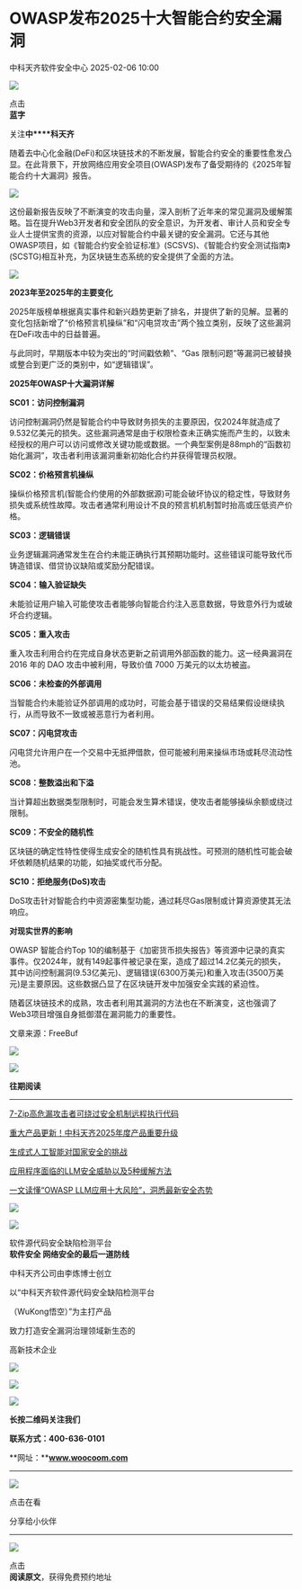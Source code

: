 #  OWASP发布2025十大智能合约安全漏洞   
 中科天齐软件安全中心   2025-02-06 10:00  
  
![](https://mmbiz.qpic.cn/mmbiz_png/Xx53Lt2eIAkBJLklNxgeSdUL0wbLYy51p00schCwC0OurOI9ZmlG7eIyYo2TQQRsOq6d1FQQKLqBlNWV4sfX4Q/640?wx_fmt=png&from=appmsg "")  
  
  
点击  
**蓝字**  
  
关注**中****科天齐**  
  
  
随着去中心化金融(DeFi)和区块链技术的不断发展，智能合约安全的重要性愈发凸显。在此背景下，开放网络应用安全项目(OWASP)发布了备受期待的《2025年智能合约十大漏洞》报告。  
  
  
![](https://mmbiz.qpic.cn/mmbiz_jpg/Xx53Lt2eIAkBJLklNxgeSdUL0wbLYy51RHjkXm3oiaJe64Cy5JKORKfRZ0VO1JUwAiblMdXqYQA6ViaPP2aBScuMw/640?wx_fmt=jpeg&from=appmsg "")  
  
  
  
这份最新报告反映了不断演变的攻击向量，深入剖析了近年来的常见漏洞及缓解策略。旨在提升Web3开发者和安全团队的安全意识，为开发者、审计人员和安全专业人士提供宝贵的资源，以应对智能合约中最关键的安全漏洞。它还与其他OWASP项目，如《智能合约安全验证标准》(SCSVS)、《智能合约安全测试指南》(SCSTG)相互补充，为区块链生态系统的安全提供了全面的方法。  
  
  
![](https://mmbiz.qpic.cn/mmbiz_jpg/Xx53Lt2eIAkBJLklNxgeSdUL0wbLYy51ibLUIRtK3BvrvhxWqSVsaYIUkcFgic2YIABk6qOPwoG03YFwXgFjiae5A/640?wx_fmt=jpeg&from=appmsg "")  
  
  
  
**2023年至2025年的主要变化**  
  
  
  
2025年版榜单根据真实事件和新兴趋势更新了排名，并提供了新的见解。显著的变化包括新增了“价格预言机操纵”和“闪电贷攻击”两个独立类别，反映了这些漏洞在DeFi攻击中的日益普遍。  
  
  
与此同时，早期版本中较为突出的“时间戳依赖”、“Gas 限制问题”等漏洞已被替换或整合到更广泛的类别中，如“逻辑错误”。  
  
  
  
**2025年OWASP十大漏洞详解**  
  
  
  
**SC01：访问控制漏洞**  
  
  
访问控制漏洞仍然是智能合约中导致财务损失的主要原因，仅2024年就造成了9.532亿美元的损失。这些漏洞通常是由于权限检查未正确实施而产生的，以致未经授权的用户可以访问或修改关键功能或数据。一个典型案例是88mph的“函数初始化漏洞”，攻击者利用该漏洞重新初始化合约并获得管理员权限。  
  
  
**SC02：价格预言机操纵**  
  
  
操纵价格预言机(智能合约使用的外部数据源)可能会破坏协议的稳定性，导致财务损失或系统性故障。攻击者通常利用设计不良的预言机机制暂时抬高或压低资产价格。  
  
  
**SC03：逻辑错误**  
  
  
业务逻辑漏洞通常发生在合约未能正确执行其预期功能时。这些错误可能导致代币铸造错误、借贷协议缺陷或奖励分配错误。  
  
  
**SC04：输入验证缺失**  
  
  
未能验证用户输入可能使攻击者能够向智能合约注入恶意数据，导致意外行为或破坏合约逻辑。  
  
  
**SC05：重入攻击**  
  
  
重入攻击利用合约在完成自身状态更新之前调用外部函数的能力。这一经典漏洞在 2016 年的 DAO 攻击中被利用，导致价值 7000 万美元的以太坊被盗。  
  
  
**SC06：未检查的外部调用**  
  
  
当智能合约未能验证外部调用的成功时，可能会基于错误的交易结果假设继续执行，从而导致不一致或被恶意行为者利用。  
  
  
**SC07：闪电贷攻击**  
  
  
闪电贷允许用户在一个交易中无抵押借款，但可能被利用来操纵市场或耗尽流动性池。  
  
  
**SC08：整数溢出和下溢**  
  
  
当计算超出数据类型限制时，可能会发生算术错误，使攻击者能够操纵余额或绕过限制。  
  
  
**SC09：不安全的随机性**  
  
  
区块链的确定性特性使得生成安全的随机性具有挑战性。可预测的随机性可能会破坏依赖随机结果的功能，如抽奖或代币分配。  
  
  
**SC10：拒绝服务(DoS)攻击**  
  
  
DoS攻击针对智能合约中资源密集型功能，通过耗尽Gas限制或计算资源使其无法响应。  
  
  
  
**对现实世界的影响**  
  
  
  
OWASP 智能合约Top 10的编制基于《加密货币损失报告》等资源中记录的真实事件。仅2024年，就有149起事件被记录在案，造成了超过14.2亿美元的损失，其中访问控制漏洞(9.53亿美元)、逻辑错误(6300万美元)和重入攻击(3500万美元)是主要原因。这些数据凸显了在区块链开发中加强安全实践的紧迫性。  
  
  
随着区块链技术的成熟，攻击者利用其漏洞的方法也在不断演变，这也强调了Web3项目增强自身抵御潜在漏洞能力的重要性。  
  
  
文章来源：FreeBuf  
  
  
![](https://mmbiz.qpic.cn/mmbiz_gif/Xx53Lt2eIAkBJLklNxgeSdUL0wbLYy51R0XKjcAibdSQr5lA2KcqkdJpYDKybiaxmTviblBBfksHqMpCAibVyqME3w/640?wx_fmt=gif&from=appmsg "")  
  
  
![](https://mmbiz.qpic.cn/mmbiz_png/Xx53Lt2eIAkBJLklNxgeSdUL0wbLYy515a8vgkkPrNfmJkyj9RAExU2x6hXJxRMzodgey3vGYFnj82rX61cNBA/640?wx_fmt=png&from=appmsg "")  
  
**往期阅读**  
  
****  
[7-Zip高危漏攻击者可绕过安全机制远程执行代码](https://mp.weixin.qq.com/s?__biz=MzU5Njc4NjM3NA==&mid=2247496213&idx=1&sn=41ff4ec3981ca43faad6cd4583c6b88a&scene=21#wechat_redirect)  
  
  
  
[重大产品更新！中科天齐2025年度产品重要升级](https://mp.weixin.qq.com/s?__biz=MzU5Njc4NjM3NA==&mid=2247496150&idx=1&sn=ba994a2df8756f457f0cdd018a461921&scene=21#wechat_redirect)  
  
  
  
[生成式人工智能对国家安全的挑战](https://mp.weixin.qq.com/s?__biz=MzU5Njc4NjM3NA==&mid=2247495994&idx=1&sn=8845a0fabf92a490fad0d1859bb86d88&scene=21#wechat_redirect)  
  
  
  
[应用程序面临的LLM安全威胁以及5种缓解方法](https://mp.weixin.qq.com/s?__biz=MzU5Njc4NjM3NA==&mid=2247495977&idx=1&sn=7f0a92b400bb36a72b61c074e2cd68c4&scene=21#wechat_redirect)  
  
  
  
[一文读懂“OWASP LLM应用十大风险”，洞悉最新安全态势](https://mp.weixin.qq.com/s?__biz=MzU5Njc4NjM3NA==&mid=2247495963&idx=1&sn=8dcceb7e83fdb7f748e3dbc5b604cbc6&scene=21#wechat_redirect)  
  
  
  
  
![](https://mmbiz.qpic.cn/mmbiz_png/Xx53Lt2eIAkBJLklNxgeSdUL0wbLYy51p00schCwC0OurOI9ZmlG7eIyYo2TQQRsOq6d1FQQKLqBlNWV4sfX4Q/640?wx_fmt=png&from=appmsg "")  
  
![](https://mmbiz.qpic.cn/mmbiz_png/Xx53Lt2eIAkBJLklNxgeSdUL0wbLYy514EUvcicSictvboKEFPkkPToPBcXy5vS7Q6p4HKJPspX0vBZESukG59Dg/640?wx_fmt=png&from=appmsg "")  
  
软件源代码安全缺陷检测平台  
**软件安全 网络安全的最后一道防线**  
  
中科天齐公司由李炼博士创立  
  
以“中科天齐软件源代码安全缺陷检测平台  
  
（WuKong悟空）”为主打产品  
  
致力打造安全漏洞治理领域新生态的  
  
高新技术企业  
  
  
![](https://mmbiz.qpic.cn/mmbiz_png/Xx53Lt2eIAkBJLklNxgeSdUL0wbLYy518ubufwSKYd9dozxN0YhfdRFMFGdxibnyIBTST8QUDSZ1MbMn2RrzvOQ/640?wx_fmt=png&from=appmsg "")  
  
![](https://mmbiz.qpic.cn/mmbiz_png/Xx53Lt2eIAkBJLklNxgeSdUL0wbLYy51ez3p8OtQPM3ULPC2Y9HoicxQkgkQ7BBsKJQ5oAEkP2aakp3ZYBNIbdA/640?wx_fmt=png&from=appmsg "")  
  
![](https://mmbiz.qpic.cn/mmbiz_png/Xx53Lt2eIAkBJLklNxgeSdUL0wbLYy518ubufwSKYd9dozxN0YhfdRFMFGdxibnyIBTST8QUDSZ1MbMn2RrzvOQ/640?wx_fmt=png&from=appmsg "")  
  
**长按二维码关注我们**  
  
  
**联系方式：400-636-0101**  
  
**网址：****www.woocoom.com**  
  
  
****  
  
![](https://mmbiz.qpic.cn/mmbiz_png/Xx53Lt2eIAkBJLklNxgeSdUL0wbLYy51kiaaPKaB1K5zUnBjf683mJ7Vbjtiattkx13fTQfkCLsGVmZO61ChSmAA/640?wx_fmt=png&from=appmsg "")  
  
  
  
点击在看  
  
分享给小伙伴  
  
****  
  
![](https://mmbiz.qpic.cn/mmbiz_gif/Xx53Lt2eIAkBJLklNxgeSdUL0wbLYy51SHY46VcFFfmicfiahZu2m6AFMZ4CrRgwqKCVTaNYiaDP7xQIIJyQf7dSg/640?wx_fmt=gif&from=appmsg "")  
  
点击  
**阅读原文**，获得免费预约地址  
  
